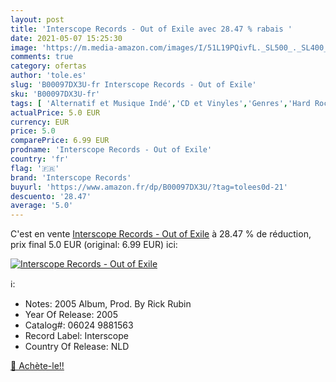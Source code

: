 ```yaml
---
layout: post
title: 'Interscope Records - Out of Exile avec 28.47 % rabais '
date: 2021-05-07 15:25:30
image: 'https://m.media-amazon.com/images/I/51L19PQivfL._SL500_._SL400_.jpg'
comments: true
category: ofertas
author: 'tole.es'
slug: 'B00097DX3U-fr Interscope Records - Out of Exile'
sku: 'B00097DX3U-fr'
tags: [ 'Alternatif et Musique Indé','CD et Vinyles','Genres','Hard Rock','Hard Rock et Metal','Rock','Rock n Roll','Rock rétro','interscope records', ]
actualPrice: 5.0 EUR
currency: EUR
price: 5.0
comparePrice: 6.99 EUR
prodname: 'Interscope Records - Out of Exile'
country: 'fr'
flag: '🇫🇷'
brand: 'Interscope Records'
buyurl: 'https://www.amazon.fr/dp/B00097DX3U/?tag=tolees0d-21'
descuento: '28.47'
average: '5.0'
---
```


C'est en vente [Interscope Records - Out of Exile](https://www.amazon.fr/dp/B00097DX3U/?tag=tolees0d-21)  à  28.47 % de réduction, prix final  5.0 EUR (original: 6.99 EUR) ici:

[![Interscope Records - Out of Exile](https://m.media-amazon.com/images/I/51L19PQivfL._SL500_._SL400_.jpg)](https://www.amazon.fr/dp/B00097DX3U/?tag=tolees0d-21)

ℹ️:

- Notes: 2005 Album, Prod. By Rick Rubin
- Year Of Release: 2005
- Catalog#: 06024 9881563
- Record Label: Interscope
- Country Of Release: NLD

[🛒 Achète-le!!](https://www.amazon.fr/dp/B00097DX3U/?tag=tolees0d-21)
